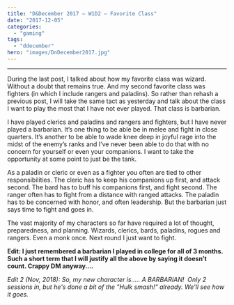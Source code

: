 ```yaml
---
title: "D&December 2017 – W1D2 – Favorite Class"
date: "2017-12-05"
categories: 
  - "gaming"
tags: 
  - "ddecember"
hero: "images/DnDecember2017.jpg"
---
```


* * *

During the last post, I talked about how my favorite class was wizard. Without a doubt that remains true. And my second favorite class was fighters (in which I include rangers and paladins). So rather than rehash a previous post, I will take the same tact as yesterday and talk about the class I want to play the most that I have not ever played. That class is barbarian.

I have played clerics and paladins and rangers and fighters, but I have never played a barbarian. It’s one thing to be able be in melee and fight in close quarters. It’s another to be able to wade knee deep in joyful rage into the midst of the enemy’s ranks and I’ve never been able to do that with no concern for yourself or even your companions. I want to take the opportunity at some point to just be the tank.

As a paladin or cleric or even as a fighter you often are tied to other responsibilities. The cleric has to keep his companions up first, and attack second. The bard has to buff his companions first, and fight second. The ranger often has to fight from a distance with ranged attacks. The paladin has to be concerned with honor, and often leadership. But the barbarian just says time to fight and goes in.

The vast majority of my characters so far have required a lot of thought, preparedness, and planning. Wizards, clerics, bards, paladins, rogues and rangers. Even a monk once. Next round I just want to fight.

**Edit: I just remembered a barbarian I played in college for all of 3 months. Such a short term that I will justify all the above by saying it doesn’t count. Crappy DM anyway….**

_Edit 2 (Nov, 2018): So, my new character is..... A BARBARIAN!  Only 2 sessions in, but he's done a bit of the "Hulk smash!" already. We'll see how it goes._
